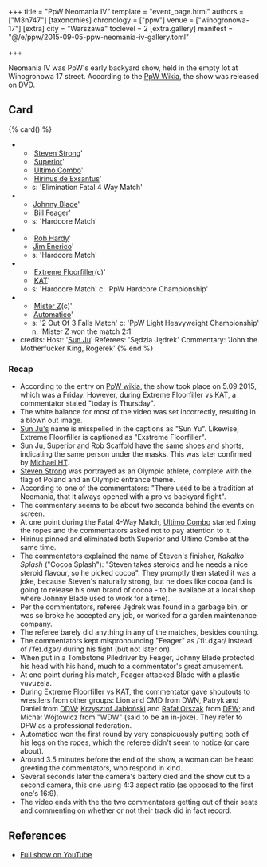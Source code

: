 +++
title = "PpW Neomania IV"
template = "event_page.html"
authors = ["M3n747"]
[taxonomies]
chronology = ["ppw"]
venue = ["winogronowa-17"]
[extra]
city = "Warszawa"
toclevel = 2
[extra.gallery]
manifest = "@/e/ppw/2015-09-05-ppw-neomania-iv-gallery.toml"

+++

Neomania IV was PpW's early backyard show, held in the empty lot at Winogronowa 17 street. According to the [PpW Wikia][neo-4-wikia], the show was released on DVD.

## Card

{% card() %}
- - '[Steven Strong](@/w/biesiad.md)'
  - '[Superior](@/w/superior.md)'
  - '[Ultimo Combo](@/w/johnny-blade.md)'
  - '[Hirinus de Exsantus](@/w/mister-z.md)'
  - s: 'Elimination Fatal 4 Way Match'
- - '[Johnny Blade](@/w/johnny-blade.md)'
  - '[Bill Feager](@/w/feager.md)'
  - s: 'Hardcore Match'
- - '[Rob Hardy](@/w/rob-scaffold.md)'
  - '[Jim Enerico](@/w/mister-z.md)'
  - s: 'Hardcore Match'
- - '[Extreme Floorfiller](@/w/mister-z.md)(c)'
  - '[KAT](@/w/biesiad.md)'
  - s: 'Hardcore Match'
    c: 'PpW Hardcore Championship'
- - '[Mister Z](@/w/mister-z.md)(c)'
  - '[Automatico](@/w/rob-scaffold.md)'
  - s: '2 Out Of 3 Falls Match'
    c: 'PpW Light Heavyweight Championship'
    n: 'Mister Z won the match 2:1'
- credits:
    Host: '[Sun Ju](@/w/rob-scaffold.md)'
    Referees: 'Sędzia Jędrek'
    Commentary: 'John the Motherfucker King, Rogerek'
{% end %}

### Recap

* According to the entry on [PpW wikia][neo-4-wikia], the show took place on 5.09.2015, which was a Friday. However, during Extreme Floorfiller vs KAT, a commentator stated "today is Thursday".
* The white balance for most of the video was set incorrectly, resulting in a blown out image.
* [Sun Ju's](@/w/rob-scaffold.md) name is misspelled in the captions as "Sun Yu". Likewise, Extreme Floorfiller is captioned as "Exstreme Floorfiller".
* Sun Ju, Superior and Rob Scaffold have the same shoes and shorts, indicating the same person under the masks. This was later confirmed by [Michael HT](@/w/michael-ht.md).
* [Steven Strong](@/w/biesiad.md) was portrayed as an Olympic athlete, complete with the flag of Poland and an Olympic entrance theme.
* According to one of the commentators: "There used to be a tradition at Neomania, that it always opened with a pro vs backyard fight".
* The commentary seems to be about two seconds behind the events on screen.
* At one point during the Fatal 4-Way Match, [Ultimo Combo](@/w/johnny-blade.md) started fixing the ropes and the commentators asked not to pay attention to it.
* Hirinus pinned and eliminated both Superior and Ultimo Combo at the same time.
* The commentators explained the name of Steven's finisher, _Kakałko Splash_ ("Cocoa Splash"): "Steven takes steroids and he needs a nice steroid flavour, so he picked cocoa". They promptly then stated it was a joke, because Steven's naturally strong, but he does like cocoa (and is going to release his own brand of cocoa - to be availabe at a local shop where Johnny Blade used to work for a time).
* Per the commentators, referee Jędrek was found in a garbage bin, or was so broke he accepted any job, or worked for a garden maintenance company.
* The referee barely did anything in any of the matches, besides counting.
* The commentators kept mispronouncing "Feager" as /ˈfiː.dʒər/ instead of /ˈfeɪ.dʒər/ during his fight (but not later on).
* When put in a Tombstone Piledriver by Feager, Johnny Blade protected his head with his hand, much to a commentator's great amusement.
* At one point during his match, Feager attacked Blade with a plastic vuvuzela.
* During Extreme Floorfiller vs KAT, the commentator gave shoutouts to wrestlers from other groups: Lion and CMD from DWN, Patryk and Daniel from [DDW](@/o/ddw.md); [Krzysztof Jabłoński](@/w/chris-hunter.md) and [Rafał Orszak](@/w/rafael-kid.md) from [DFW](@/o/dfw.md); and Michał Wójtowicz from "WDW" (said to be an in-joke). They refer to DFW as a professional federation.
* Automatico won the first round by very conspicuously putting both of his legs on the ropes, which the referee didn't seem to notice (or care about).
* Around 3.5 minutes before the end of the show, a woman can be heard greeting the commentators, who respond in kind.
* Several seconds later the camera's battery died and the show cut to a second camera, this one using 4:3 aspect ratio (as opposed to the first one's 16:9).
* The video ends with the the two commentators getting out of their seats and commenting on whether or not their track did in fact record.

## References

* [Full show on YouTube](https://www.youtube.com/watch?v=O5SqyXoH6VU)

[neo-4-wikia]:https://ppw-fandom.tpwres.pl/ppw-neomania-iv

